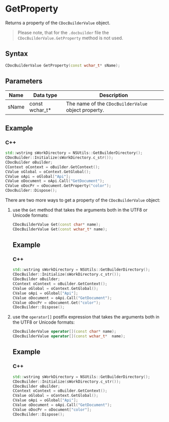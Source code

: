 # GetProperty

Returns a property of the `CDocBuilderValue` object.

> Please note, that for the `.docbuilder` file the `CDocBuilderValue.GetProperty` method is not used.

## Syntax

```cpp
CDocBuilderValue GetProperty(const wchar_t* sName);
```

## Parameters

| **Name** | **Data type**  | **Description**                                     |
| -------- | -------------- | --------------------------------------------------- |
| sName    | const wchar_t* | The name of the `CDocBuilderValue` object property. |

## Example

### C++

```cpp
std::wstring sWorkDirectory = NSUtils::GetBuilderDirectory();
CDocBuilder::Initialize(sWorkDirectory.c_str());
CDocBuilder oBuilder;
CContext oContext = oBuilder.GetContext();
CValue oGlobal = oContext.GetGlobal();
CValue oApi = oGlobal["Api"];
CValue oDocument = oApi.Call("GetDocument");
CValue oDocPr = oDocument.GetProperty("color");
CDocBuilder::Dispose();
```

There are two more ways to get a property of the `CDocBuilderValue` object:

1. use the `Get` method that takes the arguments both in the UTF8 or Unicode formats:

   ```cpp
   CDocBuilderValue Get(const char* name);
   CDocBuilderValue Get(const wchar_t* name);
   ```

   ## Example

   ### C++

   ```cpp
   std::wstring sWorkDirectory = NSUtils::GetBuilderDirectory();
   CDocBuilder::Initialize(sWorkDirectory.c_str());
   CDocBuilder oBuilder;
   CContext oContext = oBuilder.GetContext();
   CValue oGlobal = oContext.GetGlobal();
   CValue oApi = oGlobal["Api"];
   CValue oDocument = oApi.Call("GetDocument");
   CValue oDocPr = oDocument.Get("color");
   CDocBuilder::Dispose();
   ```

2. use the `operator[]` postfix expression that takes the arguments both in the UTF8 or Unicode formats:

   ```cpp
   CDocBuilderValue operator[](const char* name);
   CDocBuilderValue operator[](const wchar_t*  name);
   ```

   ## Example

   ### C++

   ```cpp
   std::wstring sWorkDirectory = NSUtils::GetBuilderDirectory();
   CDocBuilder::Initialize(sWorkDirectory.c_str());
   CDocBuilder oBuilder;
   CContext oContext = oBuilder.GetContext();
   CValue oGlobal = oContext.GetGlobal();
   CValue oApi = oGlobal["Api"];
   CValue oDocument = oApi.Call("GetDocument");
   CValue oDocPr = oDocument["color"];
   CDocBuilder::Dispose();
   ```
